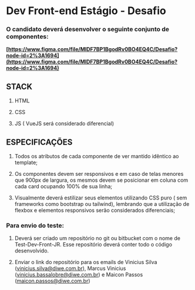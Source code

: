
# Dev Front-end Estágio - Desafio

### O candidato deverá desenvolver o seguinte conjunto de componentes:
  **[https://www.figma.com/file/MlDF7BP1BgodRv0BO4EQ4C/Desafio?node-id=2%3A1694](https://www.figma.com/file/MlDF7BP1BgodRv0BO4EQ4C/Desafio?node-id=2%3A1694)**
  
  

## STACK

1. HTML 

3. CSS

4. JS ( VueJS será considerado diferencial)
  

## ESPECIFICAÇÕES  

1. Todos os atributos de cada componente de ver mantido idêntico ao template;

2. Os componentes devem ser responsivos e em caso de telas menores que 900px de largura, os mesmos devem se posicionar em coluna com cada card ocupando 100% de sua linha;

3. Visualmente deverá estilizar seus elementos utilizando CSS puro ( sem frameworks como bootstrap ou tailwind), lembrando que a utilização de flexbox e elementos responsivos serão considerados diferenciais;
 
  

### Para envio do teste:

  

1. Deverá ser criado um repositório no git ou bitbucket com o nome de Test-Dev-Front-JR. Esse repositório deverá conter todo o código desenvolvido.

2. Enviar o link do repositório para os emails de Vinicius Silva (vinicius.silva@diwe.com.br), Marcus Vinicius (vinicius.bassalobre@diwe.com.br) e Maicon Passos (maicon.passos@diwe.com.br)
